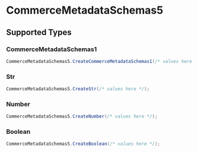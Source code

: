 # CommerceMetadataSchemas5


## Supported Types

### CommerceMetadataSchemas1

```csharp
CommerceMetadataSchemas5.CreateCommerceMetadataSchemas1(/* values here */);
```

### Str

```csharp
CommerceMetadataSchemas5.CreateStr(/* values here */);
```

### Number

```csharp
CommerceMetadataSchemas5.CreateNumber(/* values here */);
```

### Boolean

```csharp
CommerceMetadataSchemas5.CreateBoolean(/* values here */);
```
